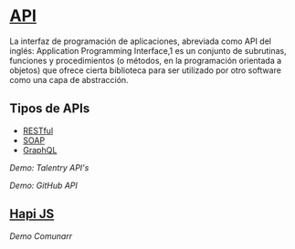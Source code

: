 # [API](https://medium.freecodecamp.org/what-is-an-api-in-english-please-b880a3214a82)
La interfaz de programación de aplicaciones, abreviada como API del inglés: Application Programming Interface,1​ es un conjunto de subrutinas, funciones y procedimientos (o métodos, en la programación orientada a objetos) que ofrece cierta biblioteca para ser utilizado por otro software como una capa de abstracción.

## Tipos de APIs
* [RESTful](https://bbvaopen4u.com/es/actualidad/api-rest-que-es-y-cuales-son-sus-ventajas-en-el-desarrollo-de-proyectos)
* [SOAP](https://www.w3schools.com/xml/xml_soap.asp)
* [GraphQL](http://graphql.org/)

*Demo: Talentry API's*

*Demo: GitHub API*


## [Hapi JS](https://hapijs.com/)
*Demo Comunarr*
